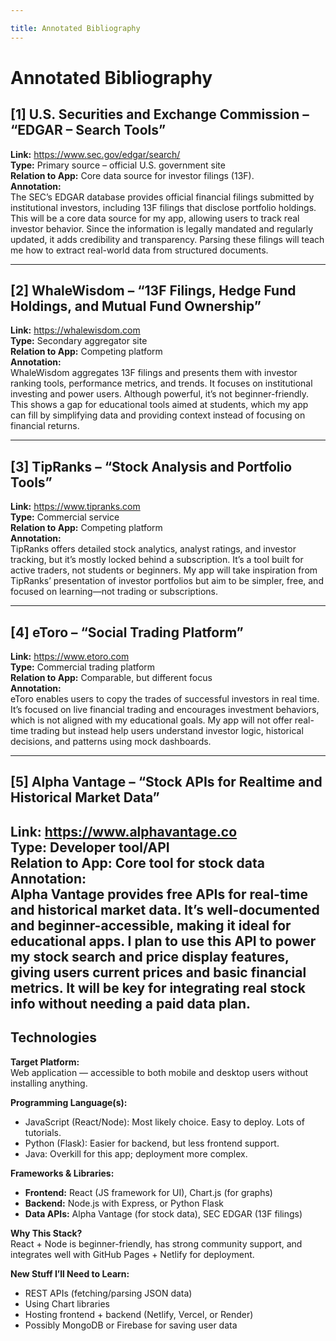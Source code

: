 ```yaml
---

title: Annotated Bibliography
---
```

# Annotated Bibliography

## [1] U.S. Securities and Exchange Commission – “EDGAR – Search Tools”  
**Link:** https://www.sec.gov/edgar/search/  
**Type:** Primary source – official U.S. government site  
**Relation to App:** Core data source for investor filings (13F).  
**Annotation:**  
The SEC’s EDGAR database provides official financial filings submitted by institutional investors, including 13F filings that disclose portfolio holdings. This will be a core data source for my app, allowing users to track real investor behavior. Since the information is legally mandated and regularly updated, it adds credibility and transparency. Parsing these filings will teach me how to extract real-world data from structured documents.

---

## [2] WhaleWisdom – “13F Filings, Hedge Fund Holdings, and Mutual Fund Ownership”  
**Link:** https://whalewisdom.com  
**Type:** Secondary aggregator site  
**Relation to App:** Competing platform  
**Annotation:**  
WhaleWisdom aggregates 13F filings and presents them with investor ranking tools, performance metrics, and trends. It focuses on institutional investing and power users. Although powerful, it’s not beginner-friendly. This shows a gap for educational tools aimed at students, which my app can fill by simplifying data and providing context instead of focusing on financial returns.

---

## [3] TipRanks – “Stock Analysis and Portfolio Tools”  
**Link:** https://www.tipranks.com  
**Type:** Commercial service  
**Relation to App:** Competing platform  
**Annotation:**  
TipRanks offers detailed stock analytics, analyst ratings, and investor tracking, but it’s mostly locked behind a subscription. It’s a tool built for active traders, not students or beginners. My app will take inspiration from TipRanks’ presentation of investor portfolios but aim to be simpler, free, and focused on learning—not trading or subscriptions.

---

## [4] eToro – “Social Trading Platform”  
**Link:** https://www.etoro.com  
**Type:** Commercial trading platform  
**Relation to App:** Comparable, but different focus  
**Annotation:**  
eToro enables users to copy the trades of successful investors in real time. It’s focused on live financial trading and encourages investment behaviors, which is not aligned with my educational goals. My app will not offer real-time trading but instead help users understand investor logic, historical decisions, and patterns using mock dashboards.

---

## [5] Alpha Vantage – “Stock APIs for Realtime and Historical Market Data”  
**Link:** https://www.alphavantage.co  
**Type:** Developer tool/API  
**Relation to App:** Core tool for stock data  
**Annotation:**  
Alpha Vantage provides free APIs for real-time and historical market data. It’s well-documented and beginner-accessible, making it ideal for educational apps. I plan to use this API to power my stock search and price display features, giving users current prices and basic financial metrics. It will be key for integrating real stock info without needing a paid data plan.
---

## Technologies

**Target Platform:**  
Web application — accessible to both mobile and desktop users without installing anything.

**Programming Language(s):**  
- JavaScript (React/Node): Most likely choice. Easy to deploy. Lots of tutorials.  
- Python (Flask): Easier for backend, but less frontend support.  
- Java: Overkill for this app; deployment more complex.

**Frameworks & Libraries:**  
- **Frontend:** React (JS framework for UI), Chart.js (for graphs)  
- **Backend:** Node.js with Express, or Python Flask  
- **Data APIs:** Alpha Vantage (for stock data), SEC EDGAR (13F filings)

**Why This Stack?**  
React + Node is beginner-friendly, has strong community support, and integrates well with GitHub Pages + Netlify for deployment.

**New Stuff I’ll Need to Learn:**  
- REST APIs (fetching/parsing JSON data)  
- Using Chart libraries  
- Hosting frontend + backend (Netlify, Vercel, or Render)  
- Possibly MongoDB or Firebase for saving user data
